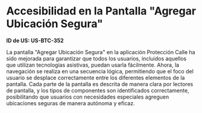 # Accesibilidad en la Pantalla "Agregar Ubicación Segura"

**ID de US: US-BTC-352**

La pantalla "Agregar Ubicación Segura" en la aplicación Protección Calle ha sido mejorada para garantizar que todos los usuarios, incluidos aquellos que utilizan tecnologías asistivas, puedan usarla fácilmente. Ahora, la navegación se realiza en una secuencia lógica, permitiendo que el foco del usuario se desplace correctamente entre los diferentes elementos de la pantalla. Cada parte de la pantalla es descrita de manera clara por lectores de pantalla, y los tipos de componentes son identificados correctamente, posibilitando que usuarios con necesidades especiales agreguen ubicaciones seguras de manera autónoma y eficaz.